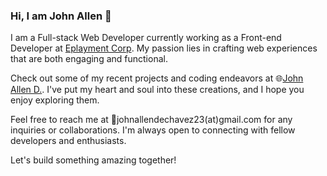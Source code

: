 ### Hi, I am John Allen 👋


I am a Full-stack Web Developer currently working as a Front-end Developer at [Eplayment Corp](https://www.eplayment.com). My passion lies in crafting web experiences that are both engaging and functional.

Check out some of my recent projects and coding endeavors at 🌐[John Allen D.](https://johnallend.netlify.app). I've put my heart and soul into these creations, and I hope you enjoy exploring them.

Feel free to reach me at 📧johnallendechavez23(at)gmail.com for any inquiries or collaborations. I'm always open to connecting with fellow developers and enthusiasts.

Let's build something amazing together!
